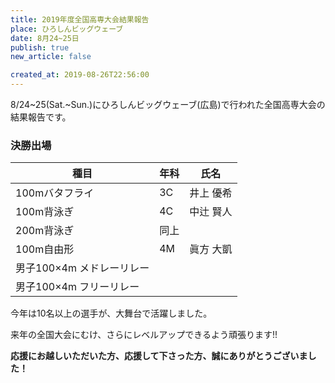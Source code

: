 ```yaml
---
title: 2019年度全国高専大会結果報告
place: ひろしんビッグウェーブ
date: 8月24~25日
publish: true
new_article: false

created_at: 2019-08-26T22:56:00
---
```


8/24~25(Sat.~Sun.)にひろしんビッグウェーブ(広島)で行われた全国高専大会の結果報告です。


### 決勝出場

種目|年科|氏名
---|---|---
100mバタフライ|3C|井上 優希
100m背泳ぎ|4C|中辻 賢人
200m背泳ぎ|同上
100m自由形|4M|眞方 大凱
男子100×4m メドレーリレー|
男子100×4m フリーリレー|


今年は10名以上の選手が、大舞台で活躍しました。

来年の全国大会にむけ、さらにレベルアップできるよう頑張ります!!

**応援にお越しいただいた方、応援して下さった方、誠にありがとうございました！**
